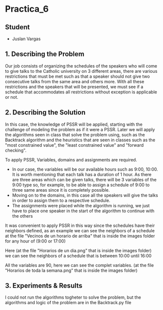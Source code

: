 # Practica_6
## Student
- Juslan Vargas

## 1. Describing the Problem

Our job consists of organizing the schedules of the speakers who will come to give talks to the Catholic university on 3 different areas, there are various restrictions that must be met such as that a speaker should not give two consecutive talks from the same area and others more. With all these restrictions and the speakers that will be presented, we must see if a schedule that accommodates all restrictions without exception is applicable or not.

## 2. Describing the Solution

In this case, the knowledge of PSSR will be applied, starting with the challenge of modeling the problem as if it were a PSSR. Later we will apply the algorithms seen in class that solve the problem using, such as the Backtrack algorithm and the heuristics that are seen in classes such as the "most constrained value", the "least constrained value" and "forward checking".

To apply PSSR, Variables, domains and assignments are required.
- In our case, the variables will be our available hours such as 9:00, 10:00. It is worth mentioning that each talk has a duration of 1 hour. As there are three areas which can be given talks, there will be 3 variables of the 9:00 type so, for example, to be able to assign a schedule of 9:00 to three same areas since it is completely possible.
- Moving on to the domains, in this case all the speakers will give the talks in order to assign them to a respective schedule.
- The assignments were placed while the algorithm is running, we just have to place one speaker in the start of the algorithm to continue with the others

It was convenient to apply PSSR in this way since the schedules have their neighbors defined, as an example we can see the neighbors of a schedule at the file "Vecinos de un horario de arriba" that is inside the images folder for any hour of (9:00 or 17:00)


Here (at the file "Horarios de un dia.png" that is inside the images folder) we can see the neighbors of a schedule that is between 10:00 until 16:00

All the variables are 90, here we can see the complet variables.
(at the file "Horarios de toda la semana.png" that is inside the images folder)


## 3. Experiments & Results

I could not run the algorithms togheter to solve the problem, but the algorithms and logic of the problem are in the Backtrack.py file

